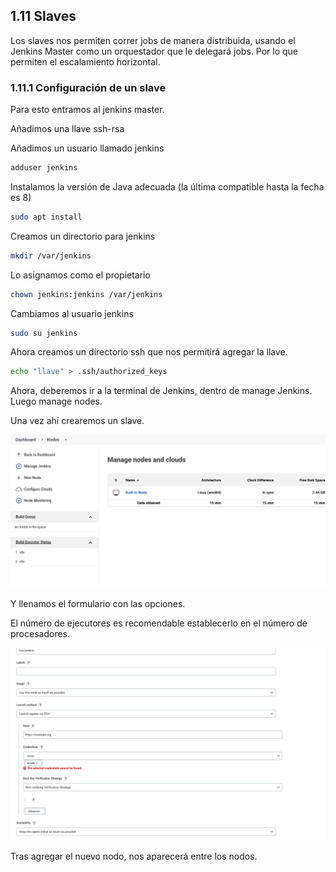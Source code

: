 ## 1.11 Slaves

Los slaves nos permiten correr jobs de manera distribuida, usando el
Jenkins Master como un orquestador que le delegará jobs. Por lo que
permiten el escalamiento horizontal.

### 1.11.1 Configuración de un slave

Para esto entramos al jenkins master.

Añadimos una llave ssh-rsa

Añadimos un usuario llamado jenkins

``` bash
adduser jenkins
```

Instalamos la versión de Java adecuada (la última compatible hasta la
fecha es 8)

``` bash
sudo apt install 
```

Creamos un directorio para jenkins

``` bash
mkdir /var/jenkins
```

Lo asignamos como el propietario

``` bash
chown jenkins:jenkins /var/jenkins
```

Cambiamos al usuario jenkins

``` bash
sudo su jenkins
```

Ahora creamos un directorio ssh que nos permitirá agregar la llave.

``` bash
echo "llave" > .ssh/authorized_keys
```

Ahora, deberemos ir a la terminal de Jenkins, dentro de manage Jenkins.
Luego manage nodes.

Una vez ahí crearemos un slave.

![image](Notes/Jenkins/img/CreateNewNodeJenkins.png)

Y llenamos el formulario con las opciones.

El número de ejecutores es recomendable establecerlo en el número de
procesadores.

![image](Notes/Jenkins/img/NewNodeOptionsJenkins.png)

Tras agregar el nuevo nodo, nos aparecerá entre los nodos.
